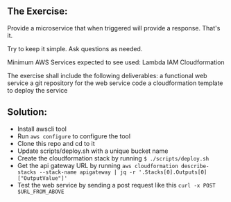 ## The Exercise: 

Provide a microservice that when triggered will provide a response. That's it. 

Try to keep it simple. Ask questions as needed. 

Minimum AWS Services expected to see used: 
Lambda
IAM
Cloudformation 

The exercise shall include the following deliverables:
a functional web service
a git repository for the web service code
a cloudformation template to deploy the service 


## Solution:

- Install awscli tool
- Run `aws configure` to configure the tool
- Clone this repo and cd to it
- Update scripts/deploy.sh with a unique bucket name
- Create the cloudformation stack by running `$ ./scripts/deploy.sh`
- Get the api gateway URL by running `aws cloudformation describe-stacks --stack-name apigateway | jq -r '.Stacks[0].Outputs[0]["OutputValue"]'`
- Test the web service by sending a post request like this `curl -x POST $URL_FROM_ABOVE`
